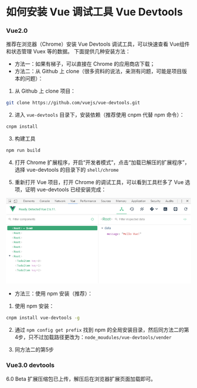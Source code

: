 # 如何安装 Vue 调试工具 Vue Devtools

### Vue2.0

推荐在浏览器（Chrome）安装 Vue Devtools 调试工具，可以快速查看 Vue组件和状态管理 Vuex 等的数据。
下面提供几种安装方法：
- 方法一：如果有梯子，可以直接在 Chrome 的应用商店下载；
- 方法二：从 Github 上 clone（很多资料的说法，亲测有问题，可能是项目版本的问题）：

1. 从 Github 上 clone 项目：
   
```sh
git clone https://github.com/vuejs/vue-devtools.git
```

2. 进入 `vue-devtools` 目录下，安装依赖（推荐使用 cnpm 代替 npm 命令）：

```sh
cnpm install
```

3. 构建工具
   
```sh
npm run build
```

4. 打开 Chrome 扩展程序，开启“开发者模式”，点击“加载已解压的扩展程序”，选择 vue-devtools 的目录下的 `shell/chrome`

5. 重新打开 Vue 项目，打开 Chrome 的调试工具，可以看到工具栏多了 Vue 选项，证明 vue-devtools 已经安装完成：

![image](/docs/images/devtools.png)

- 方法三：使用 npm 安装（推荐）：
  
1. 使用 npm 安装：
   
```sh
cnpm install vue-devtools -g
```

2. 通过 `npm config get prefix` 找到 npm 的全局安装目录，然后同方法二的第4步，只不过加载路径更改为：`node_moudules/vue-devtools/vender`

3. 同方法二的第5步

### Vue3.0 devtools
6.0 Beta 扩展压缩包已上传，解压后在浏览器扩展页面加载即可。